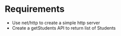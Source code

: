 # Requirements

- Use net/http to create a simple http server
- Create a getStudents API to return list of Students
